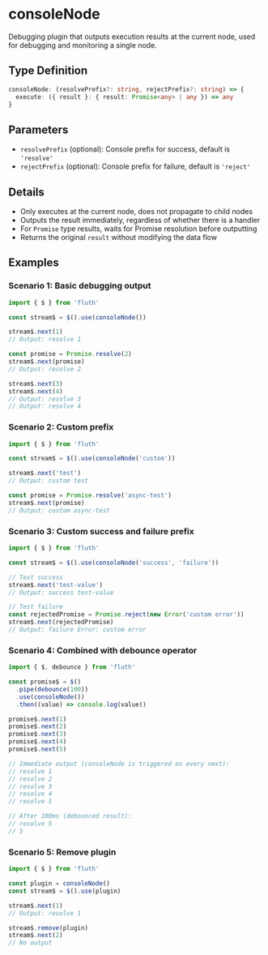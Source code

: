 # consoleNode

Debugging plugin that outputs execution results at the current node, used for debugging and monitoring a single node.

## Type Definition

```typescript
consoleNode: (resolvePrefix?: string, rejectPrefix?: string) => {
  execute: ({ result }: { result: Promise<any> | any }) => any
}
```

## Parameters

- `resolvePrefix` (optional): Console prefix for success, default is `'resolve'`
- `rejectPrefix` (optional): Console prefix for failure, default is `'reject'`

## Details

- Only executes at the current node, does not propagate to child nodes
- Outputs the result immediately, regardless of whether there is a handler
- For `Promise` type results, waits for Promise resolution before outputting
- Returns the original `result` without modifying the data flow

## Examples

### Scenario 1: Basic debugging output

```typescript
import { $ } from 'fluth'

const stream$ = $().use(consoleNode())

stream$.next(1)
// Output: resolve 1

const promise = Promise.resolve(2)
stream$.next(promise)
// Output: resolve 2

stream$.next(3)
stream$.next(4)
// Output: resolve 3
// Output: resolve 4
```

### Scenario 2: Custom prefix

```typescript
import { $ } from 'fluth'

const stream$ = $().use(consoleNode('custom'))

stream$.next('test')
// Output: custom test

const promise = Promise.resolve('async-test')
stream$.next(promise)
// Output: custom async-test
```

### Scenario 3: Custom success and failure prefix

```typescript
import { $ } from 'fluth'

const stream$ = $().use(consoleNode('success', 'failure'))

// Test success
stream$.next('test-value')
// Output: success test-value

// Test failure
const rejectedPromise = Promise.reject(new Error('custom error'))
stream$.next(rejectedPromise)
// Output: failure Error: custom error
```

### Scenario 4: Combined with debounce operator

```typescript
import { $, debounce } from 'fluth'

const promise$ = $()
  .pipe(debounce(100))
  .use(consoleNode())
  .then((value) => console.log(value))

promise$.next(1)
promise$.next(2)
promise$.next(3)
promise$.next(4)
promise$.next(5)

// Immediate output (consoleNode is triggered on every next):
// resolve 1
// resolve 2
// resolve 3
// resolve 4
// resolve 5

// After 100ms (debounced result):
// resolve 5
// 5
```

### Scenario 5: Remove plugin

```typescript
import { $ } from 'fluth'

const plugin = consoleNode()
const stream$ = $().use(plugin)

stream$.next(1)
// Output: resolve 1

stream$.remove(plugin)
stream$.next(2)
// No output
```
